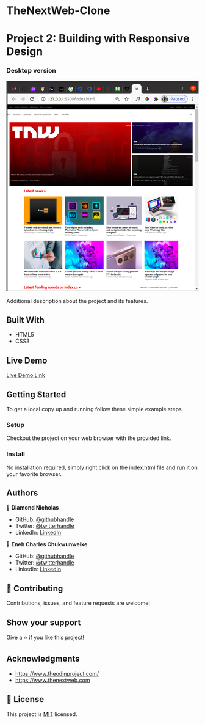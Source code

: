 # TheNextWeb-Clone

# Project 2: Building with Responsive Design

### Desktop version

![screenshot](https://github.com/diamond-nicholas/TheNextWeb-Clone/blob/workspace/img/Desktop_View_Update.png)

Additional description about the project and its features.

## Built With

- HTML5
- CSS3


## Live Demo

[Live Demo Link](https://diamond-nicholas.github.io/TheNextWeb-Clone/)


## Getting Started


To get a local copy up and running follow these simple example steps.


### Setup
Checkout the project on your web browser with the provided link.

### Install
No installation required, simply right click on the index.html file and run it on your favorite browser.


## Authors

👤 **Diamond Nicholas**

- GitHub: [@githubhandle](https://github.com/diamond-nicholas)
- Twitter: [@twitterhandle](https://twitter.com/diamondnich)
- LinkedIn: [LinkedIn](https://www.linkedin.com/in/diamond-nicholas/)

👤 **Eneh Charles Chukwunweike**

- GitHub: [@githubhandle](https://github.com/charlyeneh)
- Twitter: [@twitterhandle](https://twitter.com/ProgrammerBaby?s=09)
- LinkedIn: [LinkedIn](https://www.linkedin.com/in/charles-chukwunweike-eneh-5345a2147)

## 🤝 Contributing

Contributions, issues, and feature requests are welcome!


## Show your support

Give a ⭐️ if you like this project!

## Acknowledgments

- https://www.theodinproject.com/
- https://www.thenextweb.com

## 📝 License

This project is [MIT](./LICENSE) licensed.